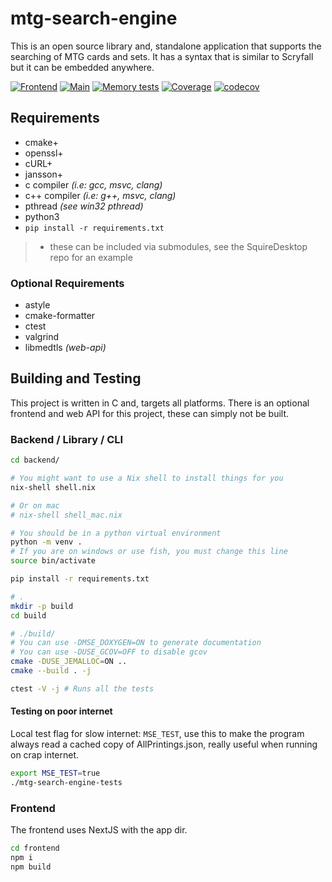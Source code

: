 # mtg-search-engine
This is an open source library and, standalone application that supports the searching of MTG cards
and sets. It has a syntax that is similar to Scryfall but it can be embedded anywhere.

[![Frontend](https://github.com/MonarchDevelopment/mtg-search-engine/actions/workflows/frontend.yml/badge.svg)](https://github.com/MonarchDevelopment/mtg-search-engine/actions/workflows/frontend.yml)
[![Main](https://github.com/MonarchDevelopment/mtg-search-engine/actions/workflows/main.yml/badge.svg)](https://github.com/MonarchDevelopment/mtg-search-engine/actions/workflows/main.yml)
[![Memory tests](https://github.com/MonarchDevelopment/mtg-search-engine/actions/workflows/memtests.yml/badge.svg)](https://github.com/MonarchDevelopment/mtg-search-engine/actions/workflows/memtests.yml)
[![Coverage](https://github.com/SquireTournamentServices/mtg-search-engine/actions/workflows/coverage.yml/badge.svg)](https://github.com/SquireTournamentServices/mtg-search-engine/actions/workflows/coverage.yml)
[![codecov](https://codecov.io/github/SquireTournamentServices/mtg-search-engine/graph/badge.svg?token=FK7LTBC9AC)](https://codecov.io/github/SquireTournamentServices/mtg-search-engine)

## Requirements
 - cmake+
 - openssl+
 - cURL+
 - jansson+
 - c compiler *(i.e: gcc, msvc, clang)*
 - c++ compiler *(i.e: g++, msvc, clang)*
 - pthread *(see win32 pthread)*
 - python3
  - `pip install -r requirements.txt`

> + these can be included via submodules, see the SquireDesktop repo for an example

### Optional Requirements
 - astyle
 - cmake-formatter
 - ctest
 - valgrind
 - libmedtls *(web-api)*

## Building and Testing

This project is written in C and, targets all platforms. There is an optional frontend and web API for this project, these can simply not be built.

### Backend / Library / CLI

```sh
cd backend/

# You might want to use a Nix shell to install things for you
nix-shell shell.nix

# Or on mac
# nix-shell shell_mac.nix

# You should be in a python virtual environment
python -m venv .
# If you are on windows or use fish, you must change this line
source bin/activate

pip install -r requirements.txt

# .
mkdir -p build
cd build

# ./build/
# You can use -DMSE_DOXYGEN=ON to generate documentation
# You can use -DUSE_GCOV=OFF to disable gcov
cmake -DUSE_JEMALLOC=ON ..
cmake --build . -j

ctest -V -j # Runs all the tests
```

#### Testing on poor internet

Local test flag for slow internet: `MSE_TEST`, use this to make the program always read a cached copy of AllPrintings.json, 
really useful when running on crap internet.

```sh
export MSE_TEST=true
./mtg-search-engine-tests
```

### Frontend

The frontend uses NextJS with the app dir.

```sh
cd frontend
npm i
npm build
```
